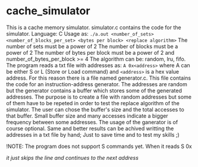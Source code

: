 # cache_simulator
This is a cache memory simulator. simulator.c contains the code for the simulator.
Language: C
Usage as: `./a.out <number_of_sets> <number_of_blocks_per_set> <bytes per block> <replace algorithm>`
The number of sets must be a power of 2
The number of blocks must be a power of 2
The number of bytes per block must be a power of 2 and number_of_bytes_per_block >= 4
The algorithm can be: random, lru, fifo.
The program reads a txt file with addresses as: `A 0x<address>` where A can be either S or L (Store or Load command) and
`<address>` is a hex value address. For this reason there is a file named generator.c. This file contains the code for an instruction-address
generator. The addresses are random but the generator contains a buffer which stores some of the generated addresses. The purpose is to
create a file with random addresses but some of them have to be repeted in order to test the replace algorithm of the simulator.
The user can chose the buffer's size and the total accesses to that buffer. Small buffer size and many accesses indicate a bigger frequency
between some addresses. The usage of the ganerator is of course optional. Same and better results can be achived writting the addresses in a
txt file by hand; Just to save time and to test my skills ;)

!NOTE: The program does not support S commands yet. When it reads S 0x<address> it just skips the line and continues to the next address
